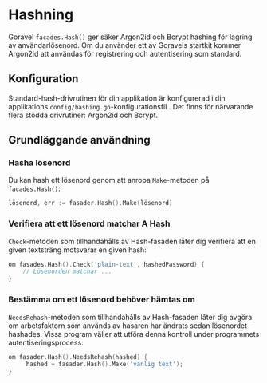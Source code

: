 # Hashning

Goravel `facades.Hash()` ger säker Argon2id och Bcrypt hashing för lagring av användarlösenord. Om du använder
ett av Goravels startkit kommer Argon2id att användas för registrering och autentisering som standard.

## Konfiguration

Standard-hash-drivrutinen för din applikation är konfigurerad i din applikations `config/hashing.go`-konfigurationsfil
. Det finns för närvarande flera stödda drivrutiner: Argon2id och Bcrypt.

## Grundläggande användning

### Hasha lösenord

Du kan hash ett lösenord genom att anropa `Make`-metoden på `facades.Hash()`:

```go
lösenord, err := fasader.Hash().Make(lösenord)
```

### Verifiera att ett lösenord matchar A Hash

`Check`-metoden som tillhandahålls av Hash-fasaden låter dig verifiera att en given textsträng motsvarar en
given hash:

```go
om fasades.Hash().Check('plain-text', hashedPassword) {
    // Lösenorden matchar ...
}
```

### Bestämma om ett lösenord behöver hämtas om

`NeedsRehash`-metoden som tillhandahålls av Hash-fasaden låter dig avgöra om arbetsfaktorn som används av hasaren har
ändrats sedan lösenordet hashades. Vissa program väljer att utföra denna kontroll under programmets
autentiseringsprocess:

```go
om fasader.Hash().NeedsRehash(hashed) {
     hashed = fasader.Hash().Make('vanlig text');
}
```
